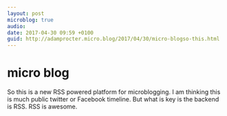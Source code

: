 ```yaml
---
layout: post
microblog: true
audio: 
date: 2017-04-30 09:59 +0100
guid: http://adamprocter.micro.blog/2017/04/30/micro-blogso-this.html
---
```

# micro blog
So this is a new RSS powered platform for microblogging. I am thinking this is much public twitter or Facebook timeline. But what is key is the backend is RSS. RSS is awesome. 
